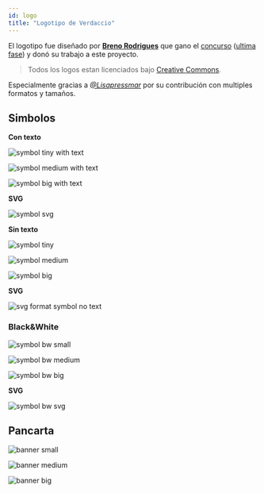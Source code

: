 ```yaml
---
id: logo
title: "Logotipo de Verdaccio"
---
```

El logotipo fue diseñado por **[Breno Rodrigues](https://github.com/rodriguesbreno)** que gano el [concurso](https://github.com/verdaccio/verdaccio/issues/237) ([ultima fase](https://github.com/verdaccio/verdaccio/issues/328)) y donó su trabajo a este proyecto.

> Todos los logos estan licenciados bajo [Creative Commons](https://github.com/verdaccio/verdaccio/blob/master/LICENSE-docs).

Especialmente gracias a *[@Lisapressmar](https://github.com/Lisapressmar)* por su contribución con multiples formatos y tamaños.

## Simbolos

**Con texto**

![symbol tiny with text](/img/logo/symbol/png/logo-small-header-bottom.png)

![symbol medium with text](/img/logo/symbol/png/logo-small-header-bottom@2x.png)

![symbol big with text](/img/logo/symbol/png/logo-small-header-bottom@3x.png)

**SVG**

![symbol svg](/img/logo/symbol/svg/logo-small-header-bottom.svg)

**Sin texto**

![symbol tiny](/img/logo/symbol/png/verdaccio-tiny.png)

![symbol medium](/img/logo/symbol/png/verdaccio-tiny@2x.png)

![symbol big](/img/logo/symbol/png/verdaccio-tiny@3x.png)

**SVG**

![svg format symbol no text](/img/logo/symbol/svg/verdaccio-tiny.svg)

### Black&White

![symbol bw small](/img/logo/symbol/png/verdaccio-blackwhite.png)

![symbol bw medium](/img/logo/symbol/png/verdaccio-blackwhite@2x.png)

![symbol bw big](/img/logo/symbol/png/verdaccio-blackwhite@3x.png)

**SVG**

![symbol bw svg](/img/logo/symbol/svg/verdaccio-blackwhite.svg)

## Pancarta

![banner small](/img/logo/banner/png/verdaccio-banner.png)

![banner medium](/img/logo/banner/png/verdaccio-banner@2x.png)

![banner big](/img/logo/banner/png/verdaccio-banner@3x.png)